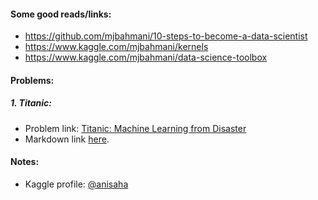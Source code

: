#### Some good reads/links: 

- https://github.com/mjbahmani/10-steps-to-become-a-data-scientist
- https://www.kaggle.com/mjbahmani/kernels
- https://www.kaggle.com/mjbahmani/data-science-toolbox

#### Problems: 

##### 1. Titanic:

- Problem link: [Titanic: Machine Learning from Disaster](https://www.kaggle.com/c/titanic/overview)
- Markdown link [here](https://github.com/anicksaha/kaggle/blob/master/Titanic/Titanic.md).

#### Notes: 

- Kaggle profile: [@anisaha](https://www.kaggle.com/anisaha)

